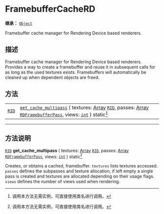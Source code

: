 <!-- ⚠ 请勿编辑本文件 ⚠ -->
<!-- 本文档使用脚本从 WeDot 引擎源码仓库生成。 -->
<!-- 生成脚本：https://github.com/WeDot-Engine/WeDot/tree/master/doc/tools/make_md.py； -->
<!-- 原文件：https://github.com/WeDot-Engine/WeDot/tree/master/doc/classes/FramebufferCacheRD.xml。 -->

<div id="_class_framebuffercacherd"></div>

# FramebufferCacheRD

**继承：** [`Object`](class_object.md)

Framebuffer cache manager for Rendering Device based renderers.

## 描述

Framebuffer cache manager for Rendering Device based renderers. Provides a way to create a framebuffer and reuse it in subsequent calls for as long as the used textures exists. Framebuffers will automatically be cleaned up when dependent objects are freed.

## 方法

|||
|:-:|:--|
| [`RID`](class_rid.md) | [`get_cache_multipass`](class_framebuffercacherd.md#class_framebuffercacherd_method_get_cache_multipass) ( textures: [Array](class_array.md) [`RID`](class_rid.md), passes: [Array](class_array.md) [`RDFramebufferPass`](class_rdframebufferpass.md), views: [`int`](class_int.md) ) static[^static] |

<!-- rst-class:: classref-section-separator -->

---

## 方法说明

<div id="_class_framebuffercacherd_method_get_cache_multipass"></div>

[`RID`](class_rid.md) **get_cache_multipass** ( textures: [Array](class_array.md) [`RID`](class_rid.md), passes: [Array](class_array.md) [`RDFramebufferPass`](class_rdframebufferpass.md), views: [`int`](class_int.md) ) static[^static]<div id="class_framebuffercacherd_method_get_cache_multipass"></div>

Creates, or obtains a cached, framebuffer. `textures` lists textures accessed. `passes` defines the subpasses and texture allocation, if left empty a single pass is created and textures are allocated depending on their usage flags. `views` defines the number of views used when rendering.

[^virtual]: 本方法通常需要用户覆盖才能生效。
[^const]: 本方法无副作用，不会修改该实例的任何成员变量。
[^vararg]: 本方法除了能接受在此处描述的参数外，还能够继续接受任意数量的参数。
[^constructor]: 本方法用于构造某个类型。
[^static]: 调用本方法无需实例，可直接使用类名进行调用。
[^operator]: 本方法描述的是使用本类型作为左操作数的有效运算符。
[^bitfield]: 这个值是由下列位标志构成位掩码的整数。
[^void]: 无返回值。
